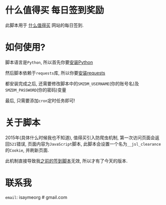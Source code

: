 # 什么值得买 每日签到奖励 #
此脚本用于 [什么值得买](http://www.smzdm.com/) 网站的每日签到.

# 如何使用? #
脚本语言是`Python`, 所以首先你要[安装Python](https://www.python.org/downloads/)

然后脚本依赖于`requests`库, 所以你要[安装requests](http://www.python-requests.org/en/latest/user/install/)

都安装完成之后, 还需要修改脚本中的`SMZDM_USERNAME`(你的账号名)及`SMZDM_PASSWORD`(你的密码)变量

最后, 只需要添加`cron`定时任务即可!

# 关于脚本 #
2015年(具体什么时候我也不知道), 值得买引入防爬虫机制, 第一次访问页面会返回`521`错误, 页面内容为`JavaScript`脚本, 此脚本会设置一个名为`__jsl_clearance`的`Cookie`, 并刷新页面.

此机制直接导致我[之前的签到脚本](https://gist.github.com/isayme/5efc1bf611da29a3121c)无效, 所以才有了今天的版本.

# 联系我 #
`email`: isaymeorg # gmail.com
